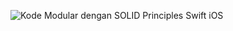 ![Kode Modular dengan  SOLID Principles Swift iOS](https://user-images.githubusercontent.com/33575723/214037863-685fc1db-060c-4186-bf5e-0f2c89a3e539.jpg)
